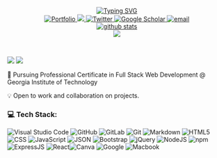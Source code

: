 <p align="center">
    <a href="https://git.io/typing-svg"><img src="https://readme-typing-svg.demolab.com?font=Fira+Code&duration=3000&pause=80&color=F069C2&width=435&lines=Larissa+Guilherme;Software+Engineer;Student+at+Georgia+Tech" alt="Typing SVG" /></a>
    
<br>

<a href="https://larigens.github.io/lari-gui/">
    <img src="https://img.shields.io/badge/my_portfolio-000?style=flat&logo=ko-fi&logoColor=white" alt="Portfolio" />
</a>  
<a href="https://https://linkedin.com/in/lari-gui/">
    <img src="https://img.shields.io/badge/LinkedIn-%230077B5.svg?logo=linkedin&logoColor=white alt="Linkedin" />
</a>
<a href="https://twitter.com/@coffeebr_eak">
    <img src="https://img.shields.io/badge/Twitter-%231DA1F2.svg?logo=Twitter&logoColor=white" alt="Twitter" />
</a>  
<a href='https://scholar.google.com/citations?hl=en&user=lje994IAAAAJ' target="_blank">
    <img src='https://img.shields.io/badge/Scholar-100000?&logo=GoogleScholar&logoColor=white' alt="Google Scholar" />
</a>
<a href="mailto:larigens@gmail.com">
    <img src="https://img.shields.io/badge/-Email-red?style=flat-square&logo=gmail&logoColor=white" alt="email" />
</a>

<br/> 

<a href="https://tuhinpal.github.io/readme-stats-github/">
    <img src="https://github-stats-alpha.vercel.app/api?username=larigens" alt="github stats" />
</a>
                                                                                             
<br>
<a href="https://visitcount.itsvg.in">
  <img src="https://visitcount.itsvg.in/api?id=larigens&label=Profile%20Views&color=10&icon=8&pretty=true" />
</a>

</p>
<br>

![](https://github-readme-stats.vercel.app/api?username=larigens&theme=jolly&hide_border=true&include_all_commits=true&count_private=true)
![](https://github-readme-stats.vercel.app/api/top-langs/?username=larigens&theme=jolly&hide_border=true&include_all_commits=true&count_private=true&layout=compact)

📖 Pursuing Professional Certificate in Full Stack Web Development @ Georgia Institute of Technology

💡 Open to work and collaboration on projects.

### 💻 Tech Stack:
![Visual Studio Code](https://img.shields.io/badge/Visual%20Studio%20Code-0078d7.svg?style=plastic&logo=visual-studio-code&logoColor=white) ![GitHub](https://img.shields.io/badge/github-%23121011.svg?style=plastic&logo=github&logoColor=white) ![GitLab](https://img.shields.io/badge/gitlab-%23E34F26.svg?style=plastic&logo=gitlab&logoColor=white) ![Git](https://img.shields.io/badge/git-%23F05033.svg?style=plastic&logo=git&logoColor=white) ![Markdown](https://img.shields.io/badge/markdown-%23000000.svg?style=plastic&logo=markdown&logoColor=white) ![HTML5](https://img.shields.io/badge/html5-%23E34F26.svg?style=plastic&logo=html5&logoColor=white) ![CSS](https://img.shields.io/badge/CSS-239120?&style=plastic&logo=css3&logoColor=white) ![JavaScript](https://img.shields.io/badge/javascript-%23323330.svg?style=plastic&logo=javascript&logoColor=%23F7DF1E) ![JSON](https://img.shields.io/badge/json-%23121011.svg?style=plastic&logo=json&logoColor=%23F7DF1E) ![Bootstrap](https://img.shields.io/badge/bootstrap-%23563D7C.svg?style=plastic&logo=bootstrap&logoColor=white) ![jQuery](https://img.shields.io/badge/jquery-%230769AD.svg?style=plastic&logo=jquery&logoColor=white) ![NodeJS](https://img.shields.io/badge/node.js-6DA55F?style=plastic&logo=node.js&logoColor=white) ![npm](https://img.shields.io/badge/npm-B71C1C?style=plastic&logo=npm&logoColor=white)  ![ExpressJS](https://img.shields.io/badge/express.js-6DA55F?style=plastic&logo=express.js&logoColor=white) ![React](https://img.shields.io/badge/react-%2320232a.svg?style=plastic&logo=react&logoColor=%2361DAFB)![Canva](https://img.shields.io/badge/Canva-%2300C4CC.svg?style=plastic&logo=Canva&logoColor=white)  ![Google](https://img.shields.io/badge/google-%234285F4.svg?style=plastic&logo=google&logoColor=white)  ![Macbook](https://img.shields.io/badge/mac%20os-000000?style=plastic&logo=apple&logoColor=white) 
